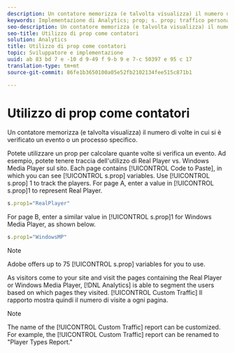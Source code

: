 ```yaml
---
description: Un contatore memorizza (e talvolta visualizza) il numero di volte in cui si è verificato un evento o un processo specifico.
keywords: Implementazione di Analytics; prop; s. prop; traffico personalizzato; contatori
seo-description: Un contatore memorizza (e talvolta visualizza) il numero di volte in cui si è verificato un evento o un processo specifico.
seo-title: Utilizzo di prop come contatori
solution: Analytics
title: Utilizzo di prop come contatori
topic: Sviluppatore e implementazione
uuid: ab 83 bd 7 e -10 d 9-49 f 9-b 9 e 7-c 50397 e 95 c 17
translation-type: tm+mt
source-git-commit: 86fe1b3650100a05e52fb2102134fee515c871b1

---
```



# Utilizzo di prop come contatori

Un contatore memorizza (e talvolta visualizza) il numero di volte in cui si è verificato un evento o un processo specifico.

Potete utilizzare un prop per calcolare quante volte si verifica un evento. Ad esempio, potete tenere traccia dell'utilizzo di Real Player vs. Windows Media Player sul sito. Each page contains [!UICONTROL Code to Paste], in which you can see [!UICONTROL s.prop] variables. Use [!UICONTROL s.prop] 1 to track the players. For page A, enter a value in [!UICONTROL s.prop]1 to represent Real Player.

```js
s.prop1="RealPlayer"
```

For page B, enter a similar value in [!UICONTROL s.prop]1 for Windows Media Player, as shown below.

```js
s.prop1="WindowsMP"
```

>[!NOTE]
>
>Adobe offers up to 75 [!UICONTROL s.prop] variables for you to use.

As visitors come to your site and visit the pages containing the Real Player or Windows Media Player, [!DNL Analytics] is able to segment the users based on which pages they visited. [!UICONTROL Custom Traffic] Il rapporto mostra quindi il numero di visite a ogni pagina.

>[!NOTE]
>
>The name of the [!UICONTROL Custom Traffic] report can be customized. For example, the [!UICONTROL Custom Traffic] report can be renamed to "Player Types Report."

